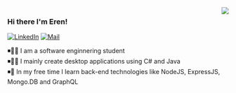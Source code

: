 <img align="right" src="https://github-readme-stats.vercel.app/api?username=eozdil174&count_private=true&show_icons=true&theme=dracula"/>

### Hi there I'm Eren!

[![LinkedIn](https://img.shields.io/static/v1?label=LinkedIn&message=%20&color=orange&logo=LinkedIn&style=flat-square&logoColor=white)](https://www.linkedin.com/in/eozdil/)
[![Mail](https://img.shields.io/static/v1?label=Mail&message=%20&color=red&logo=gmail&style=flat-square&logoColor=white)](mailto:eozdil174@gmail.com)

◾👨‍🎓 I am a software enginnering student 
<br/>
◾👨‍💻 I mainly create desktop applications using C# and Java
<br/>
◾🌱 In my free time I learn back-end technologies like NodeJS, ExpressJS, Mongo.DB and GraphQL

<!--<img src="https://github-readme-stats.vercel.app/api/top-langs/?username=lucafluri&layout=compact&theme=dark&hide_border=true&hide_rank=false&show_icons=true&title_color=606060&text_color=606060&bg_color=00000000">-->
